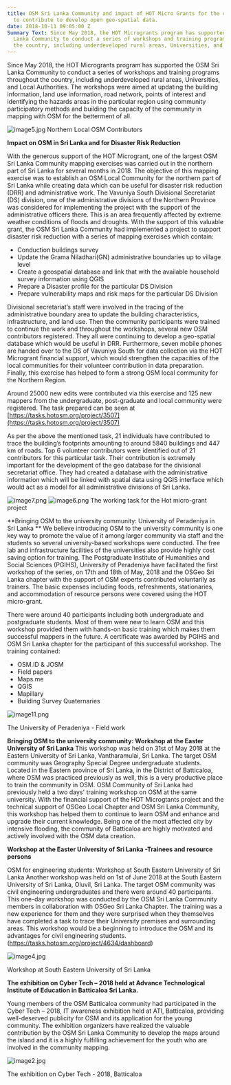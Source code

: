 ```yaml
---
title: OSM Sri Lanka Community and impact of HOT Micro Grants for the continuation
  to contribute to develop open geo-spatial data.
date: 2018-10-11 09:05:00 Z
Summary Text: Since May 2018, the HOT Microgrants program has supported the OSM Sri
  Lanka Community to conduct a series of workshops and training programs throughout
  the country, including underdeveloped rural areas, Universities, and Local Authorities.
---
```


Since May 2018, the HOT Microgrants program has supported the OSM Sri Lanka Community to conduct a series of workshops and training programs throughout the country, including underdeveloped rural areas, Universities, and Local Authorities. The workshops were aimed at updating the building information, land use information, road network, points of interest and identifying the hazards areas in the particular region using community participatory methods and building the capacity of the community in mapping with OSM for the betterment of all.

![image5.jpg](/uploads/image5.jpg)
Northern Local OSM Contributors

**Impact on OSM in Sri Lanka and for Disaster Risk Reduction** 

With the generous support of the HOT Microgrant, one of the largest OSM Sri Lanka Community mapping exercises was carried out in the northern part of Sri Lanka for several months in 2018. The objective of this mapping exercise was to establish an OSM Local Community for the northern part of Sri Lanka while creating data which can be useful for disaster risk reduction (DRR) and administrative work. The Vavuniya South Divisional Secretariat (DS) division, one of the administrative divisions of the Northern Province was considered for implementing the project with the support of the administrative officers there. This is an area frequently affected by extreme weather conditions of floods and droughts.
With the support of this valuable grant, the OSM Sri Lanka Community had implemented a project to support disaster risk reduction with a series of mapping exercises which contain: 
* Conduction buildings survey
* Update the Grama Niladhari(GN) administrative boundaries up to village level
* Create a geospatial database and link that with the available household survey information using QGIS
* Prepare a Disaster profile for the particular DS Division
* Prepare vulnerability maps and risk maps for the particular DS Division

Divisional secretariat’s staff were involved in the tracing of the administrative boundary area to update the building characteristics, infrastructure, and land use. Then the community participants were trained to continue the work and throughout the workshops, several new OSM contributors registered. They all were continuing to develop a geo-spatial database which would be useful in DRR. Furthermore, seven mobile phones are handed over to the DS of Vavuniya South for data collection via the HOT Microgrant financial support, which would strengthen the capacities of the local communities for their volunteer contribution in data preparation. Finally, this exercise has helped to form a strong OSM local community for the Northern Region.

Around 25000 new edits were contributed via this exercise and 125 new mappers from the undergraduate, post-graduate and local community were registered. The task prepared can be seen at [https://tasks.hotosm.org/project/3507](https://tasks.hotosm.org/project/3507)

As per the above the mentioned task, 21 individuals have contributed to trace the building’s footprints amounting to around 5840 buildings and 447 km of roads. Top 6 volunteer contributors were identified out of 21 contributors for this particular task. Their contribution is extremely important for the development of the geo database for the divisional secretariat office. They had created a database with the administrative information which will be linked with spatial data using QGIS interface which would act as a model for all administrative divisions of Sri Lanka.  

![image7.png](/uploads/image7.png)
![image6.png](/uploads/image6.png)
The working task for the Hot micro-grant project 



**Bringing OSM to the university community:  University of Peradeniya in Sri Lanka **
We believe introducing OSM to the university community is one key way to promote the value of it among larger community via staff and the students so several university-based workshops were conducted. The free lab and infrastructure facilities of the universities also provide highly cost saving option for training.  The Postgraduate Institute of Humanities and Social Sciences (PGIHS), University of Peradeniya have facilitated the first workshop of the series, on 17th and 18th of May, 2018 and the OSGeo Sri Lanka chapter with the support of OSM experts contributed voluntarily as trainers. The basic expenses including foods, refreshments, stationaries, and accommodation of resource persons were covered using the HOT micro-grant. 

There were around 40 participants including both undergraduate and postgraduate students. Most of them were new to learn OSM and this workshop provided them with hands-on basic training which makes them successful mappers in the future. A certificate was awarded by PGIHS and OSM Sri Lanka chapter for the participant of this successful workshop. The training contained:
* OSM.ID & JOSM
* Field papers 
* Maps.me 
* QGIS
* Mapillary
* Building Survey Quaternaries

![image11.png](/uploads/image11.png)

The University of Peradeniya - Field work


**Bringing OSM to the university community:  Workshop at the Easter University of Sri Lanka**
This workshop was held on 31st of May 2018 at the Eastern University of Sri Lanka, Vantharamulai, Sri Lanka. The target OSM community was Geography Special Degree undergraduate students. Located in the Eastern province of Sri Lanka, in the District of Batticaloa, where OSM was practiced previously as well, this is a very productive place to train the community in OSM.  OSM Community of Sri Lanka had previously held a two days' training workshop on OSM at the same university. With the financial support of the HOT Microgtants project and the technical support of OSGeo Local Chapter and OSM Sri Lanka Community, this workshop has helped them to continue to learn OSM and enhance and upgrade their current knowledge.  Being one of the most affected city by intensive flooding, the community of Batticaloa are highly motivated and actively involved with the OSM data creation.


**Workshop at the Easter University of Sri Lanka -Trainees and resource persons**

OSM for engineering students:  Workshop at South Eastern University of Sri Lanka
Another workshop was held on 1st of June 2018 at the South Eastern University of Sri Lanka, Oluvil, Sri Lanka. The target OSM community was civil engineering undergraduates and there were around 40 participants. This one-day workshop was conducted by the OSM Sri Lanka Community members in collaboration with OSGeo Sri Lanka Chapter. The training was a new experience for them and they were surprised when they themselves have completed a task to trace their University premises and surrounding areas.  This workshop would be a beginning to introduce the OSM and its advantages for civil engineering students.  
(https://tasks.hotosm.org/project/4634/dashboard)

![image4.jpg](/uploads/image4.jpg)

Workshop at South Eastern University of Sri Lanka

**The exhibition on Cyber Tech – 2018 held at Advance Technological Institute of Education in Batticaloa Sri Lanka.** 

Young members of the OSM Batticaloa community had participated in the Cyber Tech – 2018, IT awareness exhibition held at ATI, Batticaloa, providing well-deserved publicity for OSM and its application for the young community.  The exhibition organizers have realized the valuable contribution by the OSM Sri Lanka Community to develop the maps around the island and it is a highly fulfilling achievement for the youth who are involved in the community mapping.

![image2.jpg](/uploads/image2.jpg)  

The exhibition on Cyber Tech - 2018, Batticaloa 
